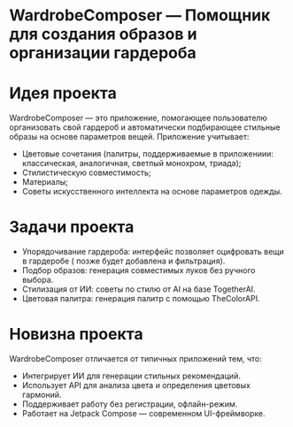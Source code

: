 # WardrobeComposer — Помощник для создания образов и организации гардероба

# Идея проекта

WardrobeComposer — это приложение, помогающее пользователю организовать свой  гардероб и автоматически подбирающее стильные образы на основе параметров вещей. Приложение учитывает:
- Цветовые сочетания (палитры, поддерживаемые в приложениии: классическая, аналогичная, светлый монохром, триада);
- Стилистическую совместимость;
- Материалы;
- Советы искусственного интеллекта на основе параметров одежды.
  
# Задачи проекта

- Упорядочивание гардероба: интерфейс позволяет оцифровать вещи в гардеробе ( позже будет добавлена и фильтрация).
- Подбор образов: генерация совместимых луков без ручного выбора.
- Стилизация от ИИ: советы по стилю от AI на базе TogetherAI.
- Цветовая палитра: генерация палитр с помощью TheColorAPI.
   
# Новизна проекта
   WardrobeComposer отличается от типичных приложений тем, что:
- Интегрирует ИИ для генерации стильных рекомендаций.
- Использует API для анализа цвета и определения цветовых гармоний.
- Поддерживает работу без регистрации, офлайн-режим.
- Работает на Jetpack Compose — современном UI-фреймворке.